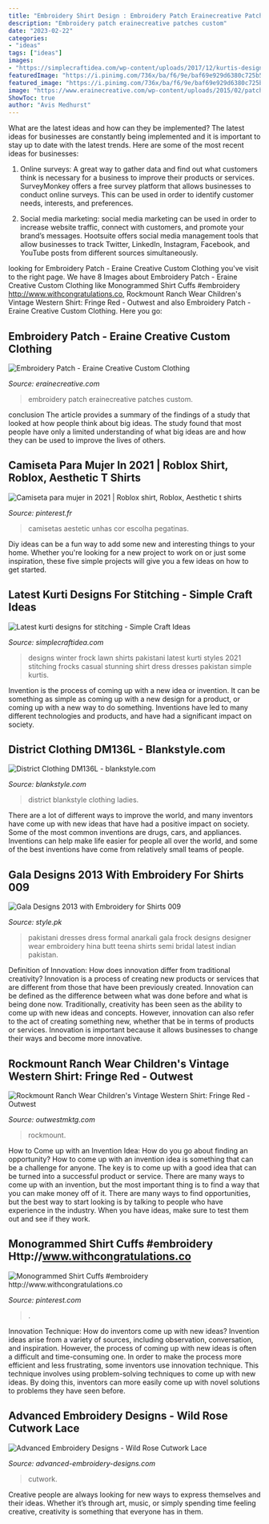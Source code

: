 ```yaml
---
title: "Embroidery Shirt Design : Embroidery Patch Erainecreative Patches Custom"
description: "Embroidery patch erainecreative patches custom"
date: "2023-02-22"
categories:
- "ideas"
tags: ["ideas"]
images:
- "https://simplecraftidea.com/wp-content/uploads/2017/12/kurtis-designs-8-1.jpg"
featuredImage: "https://i.pinimg.com/736x/ba/f6/9e/baf69e929d6380c725b5354d8b85ad8e--cuffs-monograms.jpg"
featured_image: "https://i.pinimg.com/736x/ba/f6/9e/baf69e929d6380c725b5354d8b85ad8e--cuffs-monograms.jpg"
image: "https://www.erainecreative.com/wp-content/uploads/2015/02/patch-embroidery-erainecreative-02.jpg"
ShowToc: true
author: "Avis Medhurst"
---
```



What are the latest ideas and how can they be implemented?
The latest ideas for businesses are constantly being implemented and it is important to stay up to date with the latest trends. Here are some of the most recent ideas for businesses:
1. Online surveys: A great way to gather data and find out what customers think is necessary for a business to improve their products or services. SurveyMonkey offers a free survey platform that allows businesses to conduct online surveys. This can be used in order to identify customer needs, interests, and preferences.

2. Social media marketing: social media marketing can be used in order to increase website traffic, connect with customers, and promote your brand’s messages. Hootsuite offers social media management tools that allow businesses to track Twitter, LinkedIn, Instagram, Facebook, and YouTube posts from different sources simultaneously.

	

		
looking for Embroidery Patch - Eraine Creative Custom Clothing you've visit to the right page. We have 8 Images about Embroidery Patch - Eraine Creative Custom Clothing like Monogrammed Shirt Cuffs #embroidery http://www.withcongratulations.co, Rockmount Ranch Wear Children&#039;s Vintage Western Shirt: Fringe Red - Outwest and also Embroidery Patch - Eraine Creative Custom Clothing. Here you go:
		
    
## Embroidery Patch - Eraine Creative Custom Clothing

<img loading=lazy src="https://www.erainecreative.com/wp-content/uploads/2015/02/patch-embroidery-erainecreative-02.jpg" onerror="this.onerror=null;this.src='https://tse3.mm.bing.net/th?id=OIP.GDSaqoJQGvKLEF6MFRrHJQHaE8&amp;pid=15.1';" alt="Embroidery Patch - Eraine Creative Custom Clothing">

_Source: erainecreative.com_

>embroidery patch erainecreative patches custom. 

	

conclusion
The article provides a summary of the findings of a study that looked at how people think about big ideas. The study found that most people have only a limited understanding of what big ideas are and how they can be used to improve the lives of others.

    
## Camiseta Para Mujer In 2021 | Roblox Shirt, Roblox, Aesthetic T Shirts

<img loading=lazy src="https://i.pinimg.com/736x/58/85/81/588581490ad57ad151f38e5d7e7115e9.jpg" onerror="this.onerror=null;this.src='https://tse2.mm.bing.net/th?id=OIP.lWgIFUTRjxj0PVAQgGyYDgHaHa&amp;pid=15.1';" alt="Camiseta para mujer in 2021 | Roblox shirt, Roblox, Aesthetic t shirts">

_Source: pinterest.fr_

>camisetas aestetic unhas cor escolha pegatinas. 

	

Diy ideas can be a fun way to add some new and interesting things to your home. Whether you're looking for a new project to work on or just some inspiration, these five simple projects will give you a few ideas on how to get started.

    
## Latest Kurti Designs For Stitching - Simple Craft Ideas

<img loading=lazy src="https://simplecraftidea.com/wp-content/uploads/2017/12/kurtis-designs-8-1.jpg" onerror="this.onerror=null;this.src='https://tse4.mm.bing.net/th?id=OIP.ZICRvVqlH-rexIdzoDjY3gHaLH&amp;pid=15.1';" alt="Latest kurti designs for stitching - Simple Craft Ideas">

_Source: simplecraftidea.com_

>designs winter frock lawn shirts pakistani latest kurti styles 2021 stitching frocks casual stunning shirt dress dresses pakistan simple kurtis. 

	

Invention is the process of coming up with a new idea or invention. It can be something as simple as coming up with a new design for a product, or coming up with a new way to do something. Inventions have led to many different technologies and products, and have had a significant impact on society.

    
## District Clothing DM136L - Blankstyle.com

<img loading=lazy src="https://www.blankstyle.com/files/DM136L_fuchsiafrstgryfrst_model_front_012016.jpg" onerror="this.onerror=null;this.src='https://tse3.mm.bing.net/th?id=OIP.hTt1JnqnZT9IK4e06GMZkAHaLG&amp;pid=15.1';" alt="District Clothing DM136L - blankstyle.com">

_Source: blankstyle.com_

>district blankstyle clothing ladies. 

	

There are a lot of different ways to improve the world, and many inventors have come up with new ideas that have had a positive impact on society. Some of the most common inventions are drugs, cars, and appliances. Inventions can help make life easier for people all over the world, and some of the best inventions have come from relatively small teams of people.

    
## Gala Designs 2013 With Embroidery For Shirts 009

<img loading=lazy src="https://style.pk/wp-content/uploads/2013/03/Gala-Designs-2013-with-Embroidery-for-Shirts-009.jpg" onerror="this.onerror=null;this.src='https://tse4.mm.bing.net/th?id=OIP.dzz7cfCsfH6H1WF9sRthPAHaJ4&amp;pid=15.1';" alt="Gala Designs 2013 with Embroidery for Shirts 009">

_Source: style.pk_

>pakistani dresses dress formal anarkali gala frock designs designer wear embroidery hina butt teena shirts semi bridal latest indian pakistan. 

	

Definition of Innovation: How does innovation differ from traditional creativity?
Innovation is a process of creating new products or services that are different from those that have been previously created. Innovation can be defined as the difference between what was done before and what is being done now. Traditionally, creativity has been seen as the ability to come up with new ideas and concepts. However, innovation can also refer to the act of creating something new, whether that be in terms of products or services. Innovation is important because it allows businesses to change their ways and become more innovative.

    
## Rockmount Ranch Wear Children&#039;s Vintage Western Shirt: Fringe Red - Outwest

<img loading=lazy src="http://www.outwestmktg.com/images/products/8723-red-boy.jpg" onerror="this.onerror=null;this.src='https://tse4.mm.bing.net/th?id=OIP.IeVnGvFq2RsvLn2w5bpONgHaJ4&amp;pid=15.1';" alt="Rockmount Ranch Wear Children&#039;s Vintage Western Shirt: Fringe Red - Outwest">

_Source: outwestmktg.com_

>rockmount. 

	

How to Come up with an Invention Idea: How do you go about finding an opportunity?
How to come up with an invention idea is something that can be a challenge for anyone. The key is to come up with a good idea that can be turned into a successful product or service. There are many ways to come up with an invention, but the most important thing is to find a way that you can make money off of it. There are many ways to find opportunities, but the best way to start looking is by talking to people who have experience in the industry. When you have ideas, make sure to test them out and see if they work.

    
## Monogrammed Shirt Cuffs #embroidery Http://www.withcongratulations.co

<img loading=lazy src="https://i.pinimg.com/736x/ba/f6/9e/baf69e929d6380c725b5354d8b85ad8e--cuffs-monograms.jpg" onerror="this.onerror=null;this.src='https://tse1.mm.bing.net/th?id=OIP.OvsBf08VcpF1gM0CBUf-YgHaJ3&amp;pid=15.1';" alt="Monogrammed Shirt Cuffs #embroidery http://www.withcongratulations.co">

_Source: pinterest.com_

>. 

	

Innovation Technique: How do inventors come up with new ideas?
Invention ideas arise from a variety of sources, including observation, conversation, and inspiration. However, the process of coming up with new ideas is often a difficult and time-consuming one. In order to make the process more efficient and less frustrating, some inventors use innovation technique. This technique involves using problem-solving techniques to come up with new ideas. By doing this, inventors can more easily come up with novel solutions to problems they have seen before.

    
## Advanced Embroidery Designs - Wild Rose Cutwork Lace

<img loading=lazy src="https://www.advanced-embroidery-designs.com/cart/photos/16589.jpg" onerror="this.onerror=null;this.src='https://tse4.mm.bing.net/th?id=OIP.ZS4gAVc0SDYUvDnVE24JrgAAAA&amp;pid=15.1';" alt="Advanced Embroidery Designs - Wild Rose Cutwork Lace">

_Source: advanced-embroidery-designs.com_

>cutwork. 

	

Creative people are always looking for new ways to express themselves and their ideas. Whether it’s through art, music, or simply spending time feeling creative, creativity is something that everyone has in them.

